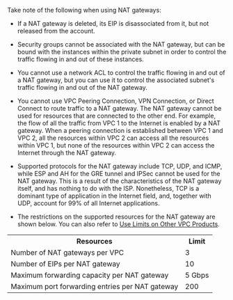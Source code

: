Take note of the following when using NAT gateways:
- If a NAT gateway is deleted, its EIP is disassociated from it, but not released from the account.

- Security groups cannot be associated with the NAT gateway, but can be bound with the instances within the private subnet in order to control the traffic flowing in and out of these instances.

- You cannot use a network ACL to control the traffic flowing in and out of a NAT gateway, but you can use it to control the associated subnet's traffic flowing in and out of the NAT gateway.

- You cannot use VPC Peering Connection, VPN Connection, or Direct Connect to route traffic to a NAT gateway. The NAT gateway cannot be used for resources that are connected to the other end.
For example, the flow of all the traffic from VPC 1 to the Internet is enabled by a NAT gateway. When a peering connection is established between VPC 1 and VPC 2, all the resources within VPC 2 can access all the resources within VPC 1, but none of the resources within VPC 2 can access the Internet through the NAT gateway.

- Supported protocols for the NAT gateway include TCP, UDP, and ICMP, while ESP and AH for the GRE tunnel and IPSec cannot be used for the NAT gateway. This is a result of the characteristics of the NAT gateway itself, and has nothing to do with the ISP. Nonetheless, TCP is a dominant type of application in the Internet field, and, together with UDP, account for 99% of all Internet applications.

- The restrictions on the supported resources for the NAT gateway are shown below. You can also refer to [Use Limits on Other VPC Products](/doc/product/215/537).
<table>
<tbody>
<tr>
<th >Resources</th>
<th >Limit</th>
</tr>
<tr>
<td >Number of NAT gateways per VPC</td>
<td >3</td>
</tr>
<tr>
<td >Number of EIPs per NAT gateway</td>
<td >10</td>
</tr>
<tr>
<td >Maximum forwarding capacity per NAT gateway</td>
<td >5 Gbps</td>
</tr>
<tr>
<td >Maximum port forwarding entries per NAT gateway</td>
<td >200</td>
</tr>
</tbody></table>

